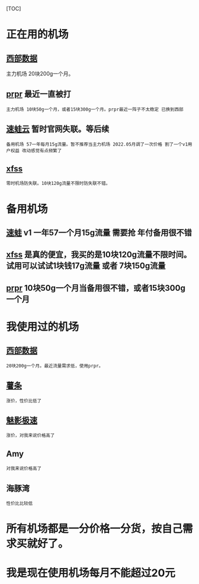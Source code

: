 [TOC]

# 正在用的机场

## [西部数据](https://fuqing.cz/aff.php?aff=527) 
   主力机场 20块200g一个月。
## [prpr](https://prpr.96110.cn.com/aff.php?aff=10276) 最近一直被打
    主力机场 10块50g一个月，或者15块300g一个月。prpr最近一阵子不太稳定 已换到西部
## [速蛙云](https://i.9cvbx.top/hVl4) 暂时官网失联。等后续
    备用机场 57一年每月15g流量。暂不推荐当主力机场 2022.05月调了一次价格 割了一个v1用户权益 改动感觉有点频繁了
## [xfss](https://xf.gl/#/register?code=wvZkUq0Y)
    零时机场防失联。10块120g流量不限时防失联不错。

# 备用机场

## [速蛙](https://i.9cvbx.top/hVl4) v1 一年57一个月15g流量 需要抢 年付备用很不错
## [xfss](https://xf.gl/#/register?code=wvZkUq0Y) 是真的便宜，我买的是10块120g流量不限时间。试用可以试试1块钱17g流量 或者 7块150g流量
## [prpr](https://prpr.96110.cn.com/aff.php?aff=10276)  10块50g一个月当备用很不错，或者15块300g一个月

# 我使用过的机场
## [西部数据](https://fuqing.cz/aff.php?aff=527) 
    20块200g一个月。最近流量需求低，使用prpr。
## [薯条](https://sgi.anycast.gay/auth/register?code=4qIV)
    涨价，性价比低了
## [魅影极速](https://docs.nameless13.com/kejin)
    涨价，对我来说价格高了
## Amy
    对我来说价格高了
## 海豚湾
    性价比比较低

# 所有机场都是一分价格一分货，按自己需求买就好了。
# 我是现在使用机场每月不能超过20元
